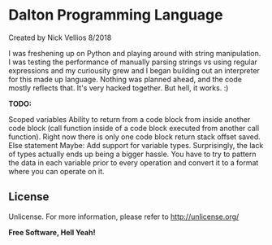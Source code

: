 # Dalton Programming Language

Created by Nick Vellios
8/2018

I was freshening up on Python and playing around with string manipulation.
I was testing the performance of manually parsing strings vs using regular
expressions and my curiousity grew and I began building out an interpreter
for this made up language.  Nothing was planned ahead, and the code mostly
reflects that.  It's very hacked together.  But hell, it works.  :)

**TODO:**

Scoped variables
Ability to return from a code block from inside another code block (call function inside of a code block executed from another call function).  Right now there is only one code block return stack offset saved.
Else statement
Maybe: Add support for variable types.  Surprisingly, the lack of types actually ends up being a bigger hassle.  You have to try to pattern the data in each variable prior to every operation and convert it to a format where you can operate on it.

License
----

Unlicense.  For more information, please refer to <http://unlicense.org/>


**Free Software, Hell Yeah!**
